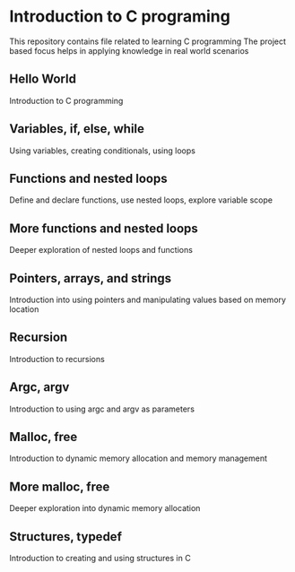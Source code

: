 # Introduction to C programing
This repository contains file related to learning C programming
The project based focus helps in applying knowledge in real world scenarios

## Hello World
Introduction to C programming

## Variables, if, else, while
Using variables, creating conditionals, using loops

## Functions and nested loops
Define and declare functions, use nested loops, explore variable scope

## More functions and nested loops
Deeper exploration of nested loops and functions

## Pointers, arrays, and strings
Introduction into using pointers and manipulating values based on memory location

## Recursion
Introduction to recursions

## Argc, argv
Introduction to using argc and argv as parameters

## Malloc, free
Introduction to dynamic memory allocation and memory management

## More malloc, free
Deeper exploration into dynamic memory allocation

## Structures, typedef
Introduction to creating and using structures in C
